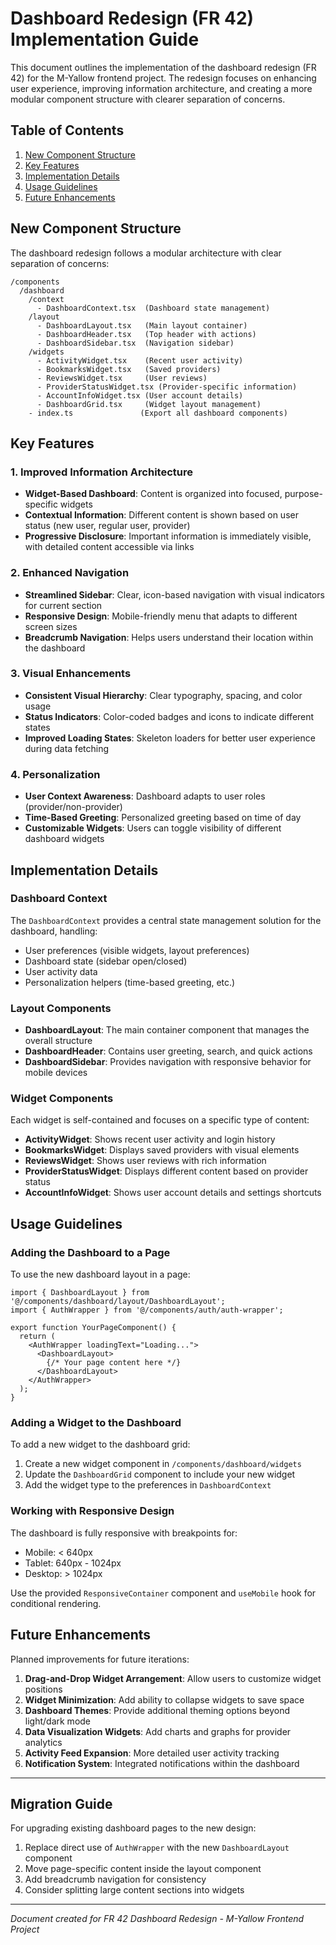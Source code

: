 # Dashboard Redesign (FR 42) Implementation Guide

This document outlines the implementation of the dashboard redesign (FR 42) for the M-Yallow frontend project. The redesign focuses on enhancing user experience, improving information architecture, and creating a more modular component structure with clearer separation of concerns.

## Table of Contents

1. [New Component Structure](#new-component-structure)
2. [Key Features](#key-features)
3. [Implementation Details](#implementation-details)
4. [Usage Guidelines](#usage-guidelines)
5. [Future Enhancements](#future-enhancements)

## New Component Structure

The dashboard redesign follows a modular architecture with clear separation of concerns:

```
/components
  /dashboard
    /context
      - DashboardContext.tsx  (Dashboard state management)
    /layout
      - DashboardLayout.tsx   (Main layout container)
      - DashboardHeader.tsx   (Top header with actions)
      - DashboardSidebar.tsx  (Navigation sidebar)
    /widgets
      - ActivityWidget.tsx    (Recent user activity)
      - BookmarksWidget.tsx   (Saved providers)
      - ReviewsWidget.tsx     (User reviews)
      - ProviderStatusWidget.tsx (Provider-specific information)
      - AccountInfoWidget.tsx (User account details)
      - DashboardGrid.tsx     (Widget layout management)
    - index.ts               (Export all dashboard components)
```

## Key Features

### 1. Improved Information Architecture

- **Widget-Based Dashboard**: Content is organized into focused, purpose-specific widgets
- **Contextual Information**: Different content is shown based on user status (new user, regular user, provider)
- **Progressive Disclosure**: Important information is immediately visible, with detailed content accessible via links

### 2. Enhanced Navigation

- **Streamlined Sidebar**: Clear, icon-based navigation with visual indicators for current section
- **Responsive Design**: Mobile-friendly menu that adapts to different screen sizes
- **Breadcrumb Navigation**: Helps users understand their location within the dashboard

### 3. Visual Enhancements

- **Consistent Visual Hierarchy**: Clear typography, spacing, and color usage
- **Status Indicators**: Color-coded badges and icons to indicate different states
- **Improved Loading States**: Skeleton loaders for better user experience during data fetching

### 4. Personalization

- **User Context Awareness**: Dashboard adapts to user roles (provider/non-provider)
- **Time-Based Greeting**: Personalized greeting based on time of day
- **Customizable Widgets**: Users can toggle visibility of different dashboard widgets

## Implementation Details

### Dashboard Context

The `DashboardContext` provides a central state management solution for the dashboard, handling:

- User preferences (visible widgets, layout preferences)
- Dashboard state (sidebar open/closed)
- User activity data
- Personalization helpers (time-based greeting, etc.)

### Layout Components

- **DashboardLayout**: The main container component that manages the overall structure
- **DashboardHeader**: Contains user greeting, search, and quick actions
- **DashboardSidebar**: Provides navigation with responsive behavior for mobile devices

### Widget Components

Each widget is self-contained and focuses on a specific type of content:

- **ActivityWidget**: Shows recent user activity and login history
- **BookmarksWidget**: Displays saved providers with visual elements
- **ReviewsWidget**: Shows user reviews with rich information
- **ProviderStatusWidget**: Displays different content based on provider status
- **AccountInfoWidget**: Shows user account details and settings shortcuts

## Usage Guidelines

### Adding the Dashboard to a Page

To use the new dashboard layout in a page:

```tsx
import { DashboardLayout } from '@/components/dashboard/layout/DashboardLayout';
import { AuthWrapper } from '@/components/auth/auth-wrapper';

export function YourPageComponent() {
  return (
    <AuthWrapper loadingText="Loading...">
      <DashboardLayout>
        {/* Your page content here */}
      </DashboardLayout>
    </AuthWrapper>
  );
}
```

### Adding a Widget to the Dashboard

To add a new widget to the dashboard grid:

1. Create a new widget component in `/components/dashboard/widgets`
2. Update the `DashboardGrid` component to include your new widget
3. Add the widget type to the preferences in `DashboardContext`

### Working with Responsive Design

The dashboard is fully responsive with breakpoints for:

- Mobile: < 640px
- Tablet: 640px - 1024px
- Desktop: > 1024px

Use the provided `ResponsiveContainer` component and `useMobile` hook for conditional rendering.

## Future Enhancements

Planned improvements for future iterations:

1. **Drag-and-Drop Widget Arrangement**: Allow users to customize widget positions
2. **Widget Minimization**: Add ability to collapse widgets to save space
3. **Dashboard Themes**: Provide additional theming options beyond light/dark mode
4. **Data Visualization Widgets**: Add charts and graphs for provider analytics
5. **Activity Feed Expansion**: More detailed user activity tracking
6. **Notification System**: Integrated notifications within the dashboard

---

## Migration Guide

For upgrading existing dashboard pages to the new design:

1. Replace direct use of `AuthWrapper` with the new `DashboardLayout` component
2. Move page-specific content inside the layout component
3. Add breadcrumb navigation for consistency
4. Consider splitting large content sections into widgets

---

*Document created for FR 42 Dashboard Redesign - M-Yallow Frontend Project*
